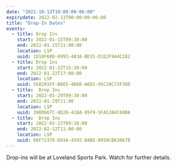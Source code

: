 ```yaml
---
date: "2021-10-13T10:00:00-06:00"
expirydate: 2022-02-13T00:00:00-06:00
title: "Drop-In Dates"
events:
  - title: Drop Ins
    start: 2022-01-15T09:30:00
    end: 2022-01-15T11:00:00
    location: LSP
    uuid: 1D18F60D-8993-483A-BD15-D1E2F944C182
  - title: Drop Ins
    start: 2022-01-22T15:30:00
    end: 2022-01-22T17:00:00
    location: LSP
    uuid: 568201FF-B665-4D60-A6D1-95C29C72F36D
  - title:  Drop Ins
    start: 2022-01-29T09:30:00
    end: 2022-01-29T11:00
    location: LSP
    uuid: 39DD667C-8D28-418A-95F9-5FA51B4C60BA
  - title:  Drop Ins
    start: 2022-02-12T09:30:00
    end: 2022-02-12T11:00:00
    location: LSP
    uuid: 08F72376-D93A-4592-B4B5-B958CB630A7B
---
```


Drop-ins will be at Loveland Sports Park. Watch for further details.
